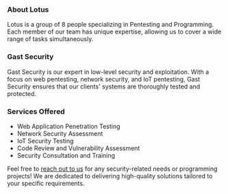 ### About Lotus

Lotus is a group of 8 people specializing in Pentesting and Programming. Each member of our team has unique expertise, allowing us to cover a wide range of tasks simultaneously.

### Gast Security

Gast Security is our expert in low-level security and exploitation. With a focus on web pentesting, network security, and IoT pentesting, Gast Security ensures that our clients' systems are thoroughly tested and protected.

### Services Offered

- Web Application Penetration Testing
- Network Security Assessment
- IoT Security Testing
- Code Review and Vulnerability Assessment
- Security Consultation and Training

Feel free to <a href="https://discord.gg/NMUgc3pNQj">reach out to us</a> for any security-related needs or programming projects! We are dedicated to delivering high-quality solutions tailored to your specific requirements.
